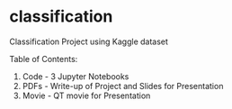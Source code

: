 # classification

<hl>Classification Project using Kaggle dataset</h1>

Table of Contents:<p>

<ol>
<li>Code - 3 Jupyter Notebooks </li>
<li>PDFs - Write-up of Project and Slides for Presentation </li>
<li>Movie -  QT movie for Presentation</li>
</ol>
